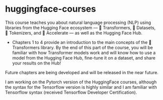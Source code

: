 # huggingface-courses

This course teaches you about natural language processing (NLP) using libraries from the Hugging Face ecosystem — 🤗 Transformers, 🤗 Datasets, 🤗 Tokenizers, and 🤗 Accelerate — as well as the Hugging Face Hub.

- Chapters 1 to 4 provide an introduction to the main concepts of the 🤗 Transformers library. By the end of this part of the course, you will be familiar with how Transformer models work and will know how to use a model from the Hugging Face Hub, fine-tune it on a dataset, and share your results on the Hub!

Future chapters are being developed and will be released in the near future. 

I am working on the Pytorch version of the HuggingFace courses, although the syntax for the Tensorflow version is highly similar and I am familiar with Tensorflow syntax (received Tensorflow Developer Certification).
